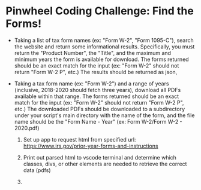 # Pinwheel Coding Challenge: Find the Forms!

- Taking a list of tax form names (ex: "Form W-2", "Form 1095-C"), search the website and return some
  informational results. Specifically, you must return the "Product Number", the "Title", and the maximum and
  minimum years the form is available for download. The forms returned should be an exact match for the input (ex:
  "Form W-2" should not return "Form W-2 P", etc.) The results should be returned as json,

- Taking a tax form name (ex: "Form W-2") and a range of years (inclusive, 2018-2020 should fetch three
  years), download all PDFs available within that range. The forms returned should be an exact match for the input
  (ex: "Form W-2" should not return "Form W-2 P", etc.) The downloaded PDFs should be downloaded to a
  subdirectory under your script's main directory with the name of the form, and the file name should be the "Form
  Name - Year" (ex: Form W-2/Form W-2 - 2020.pdf)

  1. Set up app to request html from specified url: https://www.irs.gov/prior-year-forms-and-instructions

  2. Print out parsed html to vscode terminal and determine which classes, divs, or other elements are needed to retrieve the correct data (pdfs)

  3.

